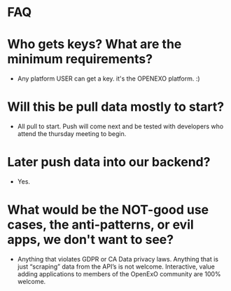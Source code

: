 # FAQ

# Who gets keys? What are the minimum requirements?

* Any platform USER can get a key. it's the OPENEXO platform. :) 


# Will this be pull data mostly to start?
* All pull to start. Push will come next and be tested with developers who attend the thursday meeting to begin.


# Later push data into our backend?
* Yes.


# What would be the NOT-good use cases, the anti-patterns, or evil apps, we don't want to see?

* Anything that violates GDPR or CA Data privacy laws. Anything that is just “scraping” data from the API’s is not welcome. Interactive, value adding applications to members of the OpenExO community are 100% welcome.
